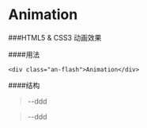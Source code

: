 Animation
=========

###HTML5 & CSS3 动画效果  

####用法
```
<div class="an-flash">Animation</div>
```  
  
####结构
                                     
>--ddd
 
>--ddd
